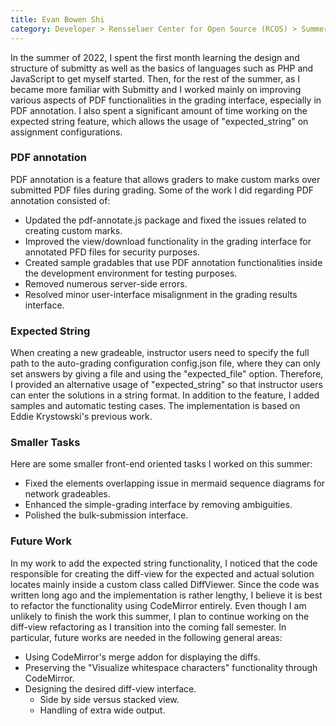 ```yaml
---
title: Evan Bowen Shi
category: Developer > Rensselaer Center for Open Source (RCOS) > Summer 2022
---
```


In the summer of 2022, I spent the first month learning the design and structure of submitty as well as the basics of languages such as PHP and JavaScript to get myself started. Then, for the rest of the summer, as I became more familiar with Submitty and I worked mainly on improving various aspects of PDF functionalities in the grading interface, especially in PDF annotation. I also spent a significant amount of time working on the expected string feature, which allows the usage of "expected_string" on assignment configurations.

### PDF annotation
PDF annotation is a feature that allows graders to make custom marks over submitted PDF files during grading. Some of the work I did regarding PDF annotation consisted of:
- Updated the pdf-annotate.js package and fixed the issues related to creating custom marks.
- Improved the view/download functionality in the grading interface for annotated PFD files for security purposes.
- Created sample gradables that use PDF annotation functionalities inside the development environment for testing purposes.
- Removed numerous server-side errors.
- Resolved minor user-interface misalignment in the grading results interface.

### Expected String
When creating a new gradeable, instructor users need to specify the full path to the auto-grading configuration config.json file, where they can only set answers by giving a file and using the "expected_file" option. Therefore, I provided an alternative usage of "expected_string" so that instructor users can enter the solutions in a string format. In addition to the feature, I added samples and automatic testing cases. The implementation is based on Eddie Krystowski's previous work.

### Smaller Tasks
Here are some smaller front-end oriented tasks I worked on this summer:
- Fixed the elements overlapping issue in mermaid sequence diagrams for network gradeables.
- Enhanced the simple-grading interface by removing ambiguities.
- Polished the bulk-submission interface.

### Future Work
In my work to add the expected string functionality, I noticed that the code responsible for creating the diff-view for the expected and actual solution locates mainly inside a custom class called DiffViewer. Since the code was written long ago and the implementation is rather lengthy, I believe it is best to refactor the functionality using CodeMirror entirely. Even though I am unlikely to finish the work this summer, I plan to continue working on the diff-view refactoring as I transition into the coming fall semester. In particular, future works are needed in the following general areas:
- Using CodeMirror's merge addon for displaying the diffs.
- Preserving the "Visualize whitespace characters" functionality through CodeMirror.
- Designing the desired diff-view interface.
	- Side by side versus stacked view.
	- Handling of extra wide output.
